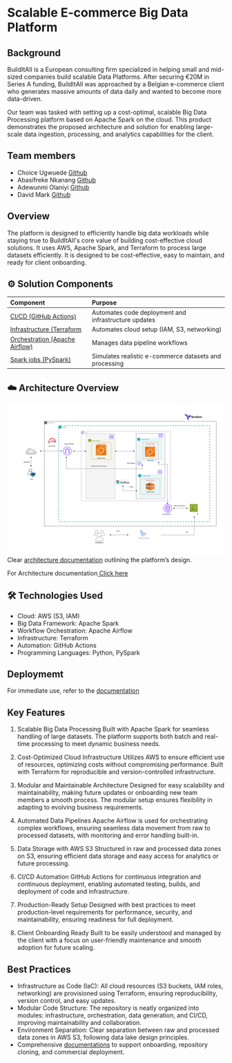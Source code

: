 # Scalable E-commerce Big Data Platform
## Background
BuildItAll is a European consulting firm specialized in helping small and mid-sized companies build scalable Data Platforms. After securing €20M in Series A funding, BuildItAll was approached by a Belgian e-commerce client who generates massive amounts of data daily and wanted to become more data-driven.

Our team was tasked with setting up a cost-optimal, scalable Big Data Processing platform based on Apache Spark on the cloud.
This product demonstrates the proposed architecture and solution for enabling large-scale data ingestion, processing, and analytics capabilities for the client.

## Team members
- Choice Ugwuede [Github](https://github.com/Choiceugwuede)
- Abasifreke Nkanang [Github](https://github.com/Data-Bishop)
- Adewunmi Olaniyi [Github](https://github.com/protechanalysis)
- David Mark [Github](https://github.com/markdave123-py)

## Overview
The platform is designed to efficiently handle big data workloads while staying true to BuildItAll's core value of building cost-effective cloud solutions.
It uses AWS, Apache Spark, and Terraform to process large datasets efficiently.
It is designed to be cost-effective, easy to maintain, and ready for client onboarding.

## ⚙️ Solution Components

| Component | Purpose |
|:----------|:--------|
| [CI/CD (GitHub Actions)](https://github.com/Data-Bishop/Team5-BuildItAll-Data-Platform/blob/main/docs/codebase_and_ci_cd.md) | Automates code deployment and infrastructure updates |
| [Infrastructure (Terraform](https://github.com/Data-Bishop/Team5-BuildItAll-Data-Platform/blob/main/docs/terraform_infrastructure.md) | Automates cloud setup (IAM, S3, networking) |
| [Orchestration (Apache Airflow)](https://github.com/Data-Bishop/Team5-BuildItAll-Data-Platform/blob/main/docs/airflow_documentation.md) | Manages data pipeline workflows |
| [Spark jobs (PySpark)](https://github.com/Data-Bishop/Team5-BuildItAll-Data-Platform/blob/main/docs/spark_jobs.md) | Simulates realistic e-commerce datasets and processing |

## ☁️ Architecture Overview
![workflow](/assests/workflow.svg)
Clear [architecture documentation](https://github.com/Data-Bishop/Team5-BuildItAll-Data-Platform/blob/main/docs/architecture.md) outlining the platform’s design.

For Architecture documentation[ Click here](https://github.com/Data-Bishop/Team5-BuildItAll-Data-Platform/blob/main/docs/architecture.md)

## 🛠️ Technologies Used
- Cloud: AWS (S3, IAM)
- Big Data Framework: Apache Spark
- Workflow Orchestration: Apache Airflow
- Infrastructure: Terraform
- Automation: GitHub Actions
- Programming Languages: Python, PySpark


## Deploymemt
For immediate use, refer to the [documentation](https://github.com/Data-Bishop/Team5-BuildItAll-Data-Platform/blob/main/docs/onboarding_guuide.md)

## Key Features
1. Scalable Big Data Processing
Built with Apache Spark for seamless handling of large datasets. The platform supports both batch and real-time processing to meet dynamic business needs.

2. Cost-Optimized Cloud Infrastructure
Utilizes AWS to ensure efficient use of resources, optimizing costs without compromising performance. Built with Terraform for reproducible and version-controlled infrastructure.

3. Modular and Maintainable Architecture
Designed for easy scalability and maintainability, making future updates or onboarding new team members a smooth process. The modular setup ensures flexibility in adapting to evolving business requirements.

4. Automated Data Pipelines
Apache Airflow is used for orchestrating complex workflows, ensuring seamless data movement from raw to processed datasets, with monitoring and error handling built-in.

5. Data Storage with AWS S3
Structured in raw and processed data zones on S3, ensuring efficient data storage and easy access for analytics or future processing.

6. CI/CD Automation
GitHub Actions for continuous integration and continuous deployment, enabling automated testing, builds, and deployment of code and infrastructure.

7. Production-Ready Setup
Designed with best practices to meet production-level requirements for performance, security, and maintainability, ensuring readiness for full deployment.

8. Client Onboarding Ready
Built to be easily understood and managed by the client with a focus on user-friendly maintenance and smooth adoption for future scaling.

## Best Practices
- Infrastructure as Code (IaC):
All cloud resources (S3 buckets, IAM roles, networking) are provisioned using Terraform, ensuring reproducibility, version control, and easy updates.
- Modular Code Structure:
The repository is neatly organized into modules: infrastructure, orchestration, data generation, and CI/CD, improving maintainability and collaboration.
- Environment Separation:
Clear separation between raw and processed data zones in AWS S3, following data lake design principles.
- Comprehensive [documentations](https://github.com/Data-Bishop/Team5-BuildItAll-Data-Platform/tree/main/docs) to support onboarding, repository cloning, and commercial deployment.


